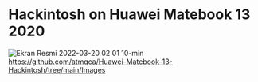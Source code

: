 #                                            Hackintosh on Huawei Matebook 13 2020
![Ekran Resmi 2022-03-20 02 01 10-min](https://user-images.githubusercontent.com/102032847/209410928-3f83ea55-6117-4c3e-95c6-cd882309b844.png)
https://github.com/atmqca/Huawei-Matebook-13-Hackintosh/tree/main/Images
